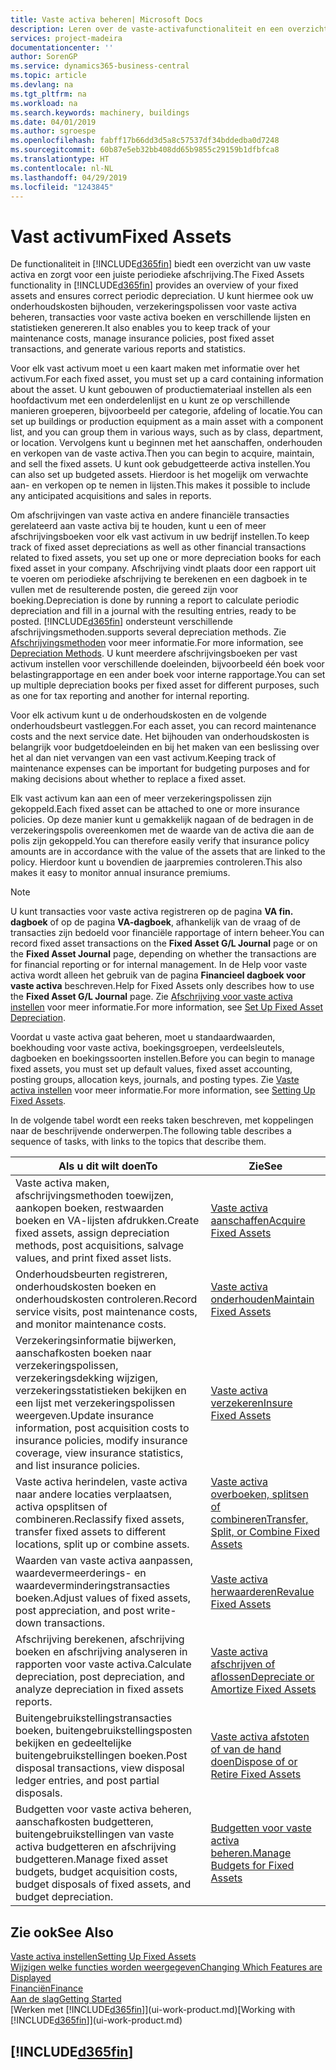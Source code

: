 ```yaml
---
title: Vaste activa beheren| Microsoft Docs
description: Leren over de vaste-activafunctionaliteit en een overzicht krijgen van hoe u met vaste activa werkt.
services: project-madeira
documentationcenter: ''
author: SorenGP
ms.service: dynamics365-business-central
ms.topic: article
ms.devlang: na
ms.tgt_pltfrm: na
ms.workload: na
ms.search.keywords: machinery, buildings
ms.date: 04/01/2019
ms.author: sgroespe
ms.openlocfilehash: fabff17b66dd3d5a8c57537df34bddedba0d7248
ms.sourcegitcommit: 60b87e5eb32bb408dd65b9855c29159b1dfbfca8
ms.translationtype: HT
ms.contentlocale: nl-NL
ms.lasthandoff: 04/29/2019
ms.locfileid: "1243845"
---
```

# <a name="fixed-assets"></a><span data-ttu-id="8ac1a-103">Vast activum</span><span class="sxs-lookup"><span data-stu-id="8ac1a-103">Fixed Assets</span></span>
<span data-ttu-id="8ac1a-104">De functionaliteit in [!INCLUDE[d365fin](includes/d365fin_md.md)] biedt een overzicht van uw vaste activa en zorgt voor een juiste periodieke afschrijving.</span><span class="sxs-lookup"><span data-stu-id="8ac1a-104">The Fixed Assets functionality in [!INCLUDE[d365fin](includes/d365fin_md.md)] provides an overview of your fixed assets and ensures correct periodic depreciation.</span></span> <span data-ttu-id="8ac1a-105">U kunt hiermee ook uw onderhoudskosten bijhouden, verzekeringspolissen voor vaste activa beheren, transacties voor vaste activa boeken en verschillende lijsten en statistieken genereren.</span><span class="sxs-lookup"><span data-stu-id="8ac1a-105">It also enables you to keep track of your maintenance costs, manage insurance policies, post fixed asset transactions, and generate various reports and statistics.</span></span>

<span data-ttu-id="8ac1a-106">Voor elk vast activum moet u een kaart maken met informatie over het activum.</span><span class="sxs-lookup"><span data-stu-id="8ac1a-106">For each fixed asset, you must set up a card containing information about the asset.</span></span> <span data-ttu-id="8ac1a-107">U kunt gebouwen of productiemateriaal instellen als een hoofdactivum met een onderdelenlijst en u kunt ze op verschillende manieren groeperen, bijvoorbeeld per categorie, afdeling of locatie.</span><span class="sxs-lookup"><span data-stu-id="8ac1a-107">You can set up buildings or production equipment as a main asset with a component list, and you can group them in various ways, such as by class, department, or location.</span></span> <span data-ttu-id="8ac1a-108">Vervolgens kunt u beginnen met het aanschaffen, onderhouden en verkopen van de vaste activa.</span><span class="sxs-lookup"><span data-stu-id="8ac1a-108">Then you can begin to acquire, maintain, and sell the fixed assets.</span></span> <span data-ttu-id="8ac1a-109">U kunt ook gebudgetteerde activa instellen.</span><span class="sxs-lookup"><span data-stu-id="8ac1a-109">You can also set up budgeted assets.</span></span> <span data-ttu-id="8ac1a-110">Hierdoor is het mogelijk om verwachte aan- en verkopen op te nemen in lijsten.</span><span class="sxs-lookup"><span data-stu-id="8ac1a-110">This makes it possible to include any anticipated acquisitions and sales in reports.</span></span>

<span data-ttu-id="8ac1a-111">Om afschrijvingen van vaste activa en andere financiële transacties gerelateerd aan vaste activa bij te houden, kunt u een of meer afschrijvingsboeken voor elk vast activum in uw bedrijf instellen.</span><span class="sxs-lookup"><span data-stu-id="8ac1a-111">To keep track of fixed asset depreciations as well as other financial transactions related to fixed assets, you set up one or more depreciation books for each fixed asset in your company.</span></span> <span data-ttu-id="8ac1a-112">Afschrijving vindt plaats door een rapport uit te voeren om periodieke afschrijving te berekenen en een dagboek in te vullen met de resulterende posten, die gereed zijn voor boeking.</span><span class="sxs-lookup"><span data-stu-id="8ac1a-112">Depreciation is done by running a report to calculate periodic depreciation and fill in a journal with the resulting entries, ready to be posted.</span></span> [!INCLUDE[d365fin](includes/d365fin_md.md)] <span data-ttu-id="8ac1a-113">ondersteunt verschillende afschrijvingsmethoden.</span><span class="sxs-lookup"><span data-stu-id="8ac1a-113">supports several depreciation methods.</span></span> <span data-ttu-id="8ac1a-114">Zie [Afschrijvingsmethoden](fa-depreciation-methods.md) voor meer informatie.</span><span class="sxs-lookup"><span data-stu-id="8ac1a-114">For more information, see [Depreciation Methods](fa-depreciation-methods.md).</span></span> <span data-ttu-id="8ac1a-115">U kunt meerdere afschrijvingsboeken per vast activum instellen voor verschillende doeleinden, bijvoorbeeld één boek voor belastingrapportage en een ander boek voor interne rapportage.</span><span class="sxs-lookup"><span data-stu-id="8ac1a-115">You can set up multiple depreciation books per fixed asset for different purposes, such as one for tax reporting and another for internal reporting.</span></span>

<span data-ttu-id="8ac1a-116">Voor elk activum kunt u de onderhoudskosten en de volgende onderhoudsbeurt vastleggen.</span><span class="sxs-lookup"><span data-stu-id="8ac1a-116">For each asset, you can record maintenance costs and the next service date.</span></span> <span data-ttu-id="8ac1a-117">Het bijhouden van onderhoudskosten is belangrijk voor budgetdoeleinden en bij het maken van een beslissing over het al dan niet vervangen van een vast activum.</span><span class="sxs-lookup"><span data-stu-id="8ac1a-117">Keeping track of maintenance expenses can be important for budgeting purposes and for making decisions about whether to replace a fixed asset.</span></span>

<span data-ttu-id="8ac1a-118">Elk vast activum kan aan een of meer verzekeringspolissen zijn gekoppeld.</span><span class="sxs-lookup"><span data-stu-id="8ac1a-118">Each fixed asset can be attached to one or more insurance policies.</span></span> <span data-ttu-id="8ac1a-119">Op deze manier kunt u gemakkelijk nagaan of de bedragen in de verzekeringspolis overeenkomen met de waarde van de activa die aan de polis zijn gekoppeld.</span><span class="sxs-lookup"><span data-stu-id="8ac1a-119">You can therefore easily verify that insurance policy amounts are in accordance with the value of the assets that are linked to the policy.</span></span> <span data-ttu-id="8ac1a-120">Hierdoor kunt u bovendien de jaarpremies controleren.</span><span class="sxs-lookup"><span data-stu-id="8ac1a-120">This also makes it easy to monitor annual insurance premiums.</span></span>

> [!NOTE]  
>   <span data-ttu-id="8ac1a-121">U kunt transacties voor vaste activa registreren op de pagina **VA fin. dagboek** of op de pagina **VA-dagboek**, afhankelijk van de vraag of de transacties zijn bedoeld voor financiële rapportage of intern beheer.</span><span class="sxs-lookup"><span data-stu-id="8ac1a-121">You can record fixed asset transactions on the **Fixed Asset G/L Journal** page or on the **Fixed Asset Journal** page, depending on whether the transactions are for financial reporting or for internal management.</span></span> <span data-ttu-id="8ac1a-122">In de Help voor vaste activa wordt alleen het gebruik van de pagina **Financieel dagboek voor vaste activa** beschreven.</span><span class="sxs-lookup"><span data-stu-id="8ac1a-122">Help for Fixed Assets only describes how to use the **Fixed Asset G/L Journal** page.</span></span> <span data-ttu-id="8ac1a-123">Zie [Afschrijving voor vaste activa instellen](fa-how-setup-depreciation.md) voor meer informatie.</span><span class="sxs-lookup"><span data-stu-id="8ac1a-123">For more information, see [Set Up Fixed Asset Depreciation](fa-how-setup-depreciation.md).</span></span>

<span data-ttu-id="8ac1a-124">Voordat u vaste activa gaat beheren, moet u standaardwaarden, boekhouding voor vaste activa, boekingsgroepen, verdeelsleutels, dagboeken en boekingssoorten instellen.</span><span class="sxs-lookup"><span data-stu-id="8ac1a-124">Before you can begin to manage fixed assets, you must set up default values, fixed asset accounting, posting groups, allocation keys, journals, and posting types.</span></span> <span data-ttu-id="8ac1a-125">Zie [Vaste activa instellen](fa-setup.md) voor meer informatie.</span><span class="sxs-lookup"><span data-stu-id="8ac1a-125">For more information, see [Setting Up Fixed Assets](fa-setup.md).</span></span>

<span data-ttu-id="8ac1a-126">In de volgende tabel wordt een reeks taken beschreven, met koppelingen naar de beschrijvende onderwerpen.</span><span class="sxs-lookup"><span data-stu-id="8ac1a-126">The following table describes a sequence of tasks, with links to the topics that describe them.</span></span>

| <span data-ttu-id="8ac1a-127">Als u dit wilt doen</span><span class="sxs-lookup"><span data-stu-id="8ac1a-127">To</span></span> | <span data-ttu-id="8ac1a-128">Zie</span><span class="sxs-lookup"><span data-stu-id="8ac1a-128">See</span></span> |
| --- | --- |
| <span data-ttu-id="8ac1a-129">Vaste activa maken, afschrijvingsmethoden toewijzen, aankopen boeken, restwaarden boeken en VA-lijsten afdrukken.</span><span class="sxs-lookup"><span data-stu-id="8ac1a-129">Create fixed assets, assign depreciation methods, post acquisitions, salvage values, and print fixed asset lists.</span></span> |[<span data-ttu-id="8ac1a-130">Vaste activa aanschaffen</span><span class="sxs-lookup"><span data-stu-id="8ac1a-130">Acquire Fixed Assets</span></span>](fa-how-acquire.md) |
| <span data-ttu-id="8ac1a-131">Onderhoudsbeurten registreren, onderhoudskosten boeken en onderhoudskosten controleren.</span><span class="sxs-lookup"><span data-stu-id="8ac1a-131">Record service visits, post maintenance costs, and monitor maintenance costs.</span></span> |[<span data-ttu-id="8ac1a-132">Vaste activa onderhouden</span><span class="sxs-lookup"><span data-stu-id="8ac1a-132">Maintain Fixed Assets</span></span>](fa-how-maintain.md) |
| <span data-ttu-id="8ac1a-133">Verzekeringsinformatie bijwerken, aanschafkosten boeken naar verzekeringspolissen, verzekeringsdekking wijzigen, verzekeringsstatistieken bekijken en een lijst met verzekeringspolissen weergeven.</span><span class="sxs-lookup"><span data-stu-id="8ac1a-133">Update insurance information, post acquisition costs to insurance policies, modify insurance coverage, view insurance statistics, and list insurance policies.</span></span> |[<span data-ttu-id="8ac1a-134">Vaste activa verzekeren</span><span class="sxs-lookup"><span data-stu-id="8ac1a-134">Insure Fixed Assets</span></span>](fa-how-insure.md) |
| <span data-ttu-id="8ac1a-135">Vaste activa herindelen, vaste activa naar andere locaties verplaatsen, activa opsplitsen of combineren.</span><span class="sxs-lookup"><span data-stu-id="8ac1a-135">Reclassify fixed assets, transfer fixed assets to different locations, split up or combine assets.</span></span> |[<span data-ttu-id="8ac1a-136">Vaste activa overboeken, splitsen of combineren</span><span class="sxs-lookup"><span data-stu-id="8ac1a-136">Transfer, Split, or Combine Fixed Assets</span></span>](fa-how-trans-split-combine.md) |
| <span data-ttu-id="8ac1a-137">Waarden van vaste activa aanpassen, waardevermeerderings- en waardeverminderingstransacties boeken.</span><span class="sxs-lookup"><span data-stu-id="8ac1a-137">Adjust values of fixed assets, post appreciation, and post write-down transactions.</span></span> |[<span data-ttu-id="8ac1a-138">Vaste activa herwaarderen</span><span class="sxs-lookup"><span data-stu-id="8ac1a-138">Revalue Fixed Assets</span></span>](fa-how-revalue.md) |
| <span data-ttu-id="8ac1a-139">Afschrijving berekenen, afschrijving boeken en afschrijving analyseren in rapporten voor vaste activa.</span><span class="sxs-lookup"><span data-stu-id="8ac1a-139">Calculate depreciation, post depreciation, and  analyze depreciation in fixed assets reports.</span></span> |[<span data-ttu-id="8ac1a-140">Vaste activa afschrijven of aflossen</span><span class="sxs-lookup"><span data-stu-id="8ac1a-140">Depreciate or Amortize Fixed Assets</span></span>](fa-how-depreciate-amortize.md) |
| <span data-ttu-id="8ac1a-141">Buitengebruikstellingstransacties boeken, buitengebruikstellingsposten bekijken en gedeeltelijke buitengebruikstellingen boeken.</span><span class="sxs-lookup"><span data-stu-id="8ac1a-141">Post disposal transactions, view disposal ledger entries, and post partial disposals.</span></span> |[<span data-ttu-id="8ac1a-142">Vaste activa afstoten of van de hand doen</span><span class="sxs-lookup"><span data-stu-id="8ac1a-142">Dispose of or Retire Fixed Assets</span></span>](fa-how-dispose-retire.md) |
| <span data-ttu-id="8ac1a-143">Budgetten voor vaste activa beheren, aanschafkosten budgetteren, buitengebruikstellingen van vaste activa budgetteren en afschrijving budgetteren.</span><span class="sxs-lookup"><span data-stu-id="8ac1a-143">Manage fixed asset budgets, budget acquisition costs, budget disposals of fixed assets, and budget depreciation.</span></span> |[<span data-ttu-id="8ac1a-144">Budgetten voor vaste activa beheren.</span><span class="sxs-lookup"><span data-stu-id="8ac1a-144">Manage Budgets for Fixed Assets</span></span>](fa-how-manage-budgets.md) |

## <a name="see-also"></a><span data-ttu-id="8ac1a-145">Zie ook</span><span class="sxs-lookup"><span data-stu-id="8ac1a-145">See Also</span></span>
[<span data-ttu-id="8ac1a-146">Vaste activa instellen</span><span class="sxs-lookup"><span data-stu-id="8ac1a-146">Setting Up Fixed Assets</span></span>](fa-setup.md)  
[<span data-ttu-id="8ac1a-147">Wijzigen welke functies worden weergegeven</span><span class="sxs-lookup"><span data-stu-id="8ac1a-147">Changing Which Features are Displayed</span></span>](ui-experiences.md)  
[<span data-ttu-id="8ac1a-148">Financiën</span><span class="sxs-lookup"><span data-stu-id="8ac1a-148">Finance</span></span>](finance.md)  
[<span data-ttu-id="8ac1a-149">Aan de slag</span><span class="sxs-lookup"><span data-stu-id="8ac1a-149">Getting Started</span></span>](product-get-started.md)  
<span data-ttu-id="8ac1a-150">[Werken met [!INCLUDE[d365fin](includes/d365fin_md.md)]](ui-work-product.md)</span><span class="sxs-lookup"><span data-stu-id="8ac1a-150">[Working with [!INCLUDE[d365fin](includes/d365fin_md.md)]](ui-work-product.md)</span></span>

## [!INCLUDE[d365fin](includes/free_trial_md.md)]  
 
